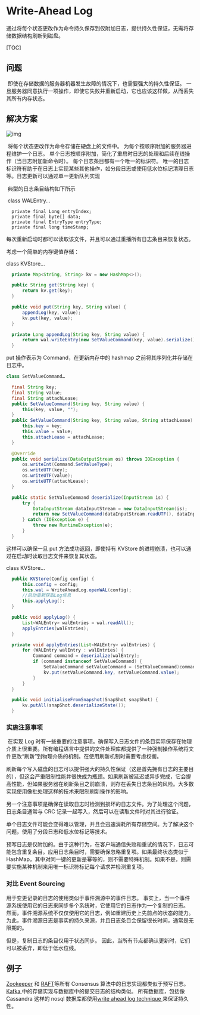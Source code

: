 # Write-Ahead Log

通过将每个状态更改作为命令持久保存到仅附加日志，提供持久性保证，无需将存储数据结构刷新到磁盘。



[TOC]



## 问题

​		即使在存储数据的服务器机器发生故障的情况下，也需要强大的持久性保证。 一旦服务器同意执行一项操作，即使它失败并重新启动，它也应该这样做，从而丢失其所有内存状态。



## 解决方案

![img](D:\workspace\patterns-of-distributed-system-zh_CN\images\wal.png)

​		将每个状态更改作为命令存储在硬盘上的文件中。 为每个按顺序附加的服务器进程维护一个日志。 单个日志按顺序附加，简化了重启时日志的处理和后续在线操作（当日志附加新命令时）。 每个日志条目都有一个唯一的标识符。 唯一的日志标识符有助于在日志上实现某些其他操作，如分段日志或使用低水位标记清理日志等。日志更新可以通过单一更新队列实现

​		典型的日志条目结构如下所示

​	class WALEntry…

```
  private final Long entryIndex;
  private final byte[] data;
  private final EntryType entryType;
  private final long timeStamp;
```

每次重新启动时都可以读取该文件，并且可以通过重播所有日志条目来恢复状态。

考虑一个简单的内存键值存储：

class KVStore…

```java
  private Map<String, String> kv = new HashMap<>();

  public String get(String key) {
      return kv.get(key);
  }

  public void put(String key, String value) {
      appendLog(key, value);
      kv.put(key, value);
  }

  private Long appendLog(String key, String value) {
      return wal.writeEntry(new SetValueCommand(key, value).serialize());
  }
```

put 操作表示为 Command，在更新内存中的 hashmap 之前将其序列化并存储在日志中。

```java
class SetValueCommand…

  final String key;
  final String value;
  final String attachLease;
  public SetValueCommand(String key, String value) {
      this(key, value, "");
  }
  public SetValueCommand(String key, String value, String attachLease) {
      this.key = key;
      this.value = value;
      this.attachLease = attachLease;
  }

  @Override
  public void serialize(DataOutputStream os) throws IOException {
      os.writeInt(Command.SetValueType);
      os.writeUTF(key);
      os.writeUTF(value);
      os.writeUTF(attachLease);
  }

  public static SetValueCommand deserialize(InputStream is) {
      try {
          DataInputStream dataInputStream = new DataInputStream(is);
          return new SetValueCommand(dataInputStream.readUTF(), dataInputStream.readUTF(), dataInputStream.readUTF());
      } catch (IOException e) {
          throw new RuntimeException(e);
      }
  }
```

这样可以确保一旦 put 方法成功返回，即使持有 KVStore 的进程崩溃，也可以通过在启动时读取日志文件来恢复其状态。

class KVStore…

```java
  public KVStore(Config config) {
      this.config = config;
      this.wal = WriteAheadLog.openWAL(config);
      //启动重新获取Log信息
      this.applyLog();
  }

  public void applyLog() {
      List<WALEntry> walEntries = wal.readAll();
      applyEntries(walEntries);
  }

  private void applyEntries(List<WALEntry> walEntries) {
      for (WALEntry walEntry : walEntries) {
          Command command = deserialize(walEntry);
          if (command instanceof SetValueCommand) {
              SetValueCommand setValueCommand = (SetValueCommand)command;
              kv.put(setValueCommand.key, setValueCommand.value);
          }
      }
  }

  public void initialiseFromSnapshot(SnapShot snapShot) {
      kv.putAll(snapShot.deserializeState());
  }
```



### 实施注意事项

​	在实现 Log 时有一些重要的注意事项。确保写入日志文件的条目实际保存在物理介质上很重要。所有编程语言中提供的文件处理库都提供了一种强制操作系统将文件更改“刷新”到物理介质的机制。在使用刷新机制时需要考虑权衡。

​	刷新每个写入磁盘的日志可以提供强大的持久性保证（这是首先拥有日志的主要目的），但这会严重限制性能并很快成为瓶颈。如果刷新被延迟或异步完成，它会提高性能，但如果服务器在刷新条目之前崩溃，则存在丢失日志条目的风险。大多数实现使用像批处理这样的技术来限制刷新操作的影响。

​	另一个注意事项是确保在读取日志时检测到损坏的日志文件。为了处理这个问题，日志条目通常与 CRC 记录一起写入，然后可以在读取文件时对其进行验证。

​	单个日志文件可能会变得难以管理，并且会迅速消耗所有存储空间。为了解决这个问题，使用了分段日志和低水位标记等技术。

​	预写日志是仅附加的。由于这种行为，在客户端通信失败和重试的情况下，日志可能包含重复条目。应用日志条目时，需要确保忽略重复项。如果最终状态类似于 HashMap，其中对同一键的更新是幂等的，则不需要特殊机制。如果不是，则需要实施某种机制来用唯一标识符标记每个请求并检测重复项。



### 对比 Event Sourcing

用于变更记录的日志的使用类似于事件溯源中的事件日志。 事实上，当一个事件源系统使用它的日志来同步多个系统时，它使用它的日志作为一个复制的日志。 然而，事件溯源系统不仅仅使用它的日志，例如重建历史上先前点的状态的能力。 为此，事件溯源日志是事实的持久来源，并且日志条目会保留很长时间，通常是无限期的。

但是，复制日志的条目仅用于状态同步。 因此，当所有节点都确认更新时，它们可以被丢弃，即低于低水位线。



## 例子

 [Zookeeper](https://github.com/apache/zookeeper/blob/master/zookeeper-server/src/main/java/org/apache/zookeeper/server/persistence/FileTxnLog.java) 和 [RAFT](https://github.com/etcd-io/etcd/blob/master/server/wal/wal.go)等所有 Consensus 算法中的日志实现都类似于预写日志。
[Kafka ](https://github.com/axbaretto/kafka/blob/master/core/src/main/scala/kafka/log/Log.scala) 中的存储实现与数据库中的提交日志的结构类似。
所有数据库，包括像 Cassandra 这样的 nosql 数据库都使用[write ahead log technique ](https://github.com/apache/cassandra/blob/trunk/src/java/org/apache/cassandra/db/commitlog/CommitLog.java)来保证持久性。